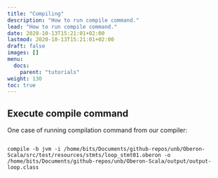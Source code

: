 ```yaml
---
title: "Compiling"
description: "How to run compile command."
lead: "How to run compile command."
date: 2020-10-13T15:21:01+02:00
lastmod: 2020-10-13T15:21:01+02:00
draft: false
images: []
menu:
  docs:
    parent: "tutorials"
weight: 130
toc: true
---
```


## Execute compile command

One case of running compilation command from our compiler:

```

compile -b jvm -i /home/bits/Documents/github-repos/unb/Oberon-Scala/src/test/resources/stmts/loop_stmt01.oberon -o /home/bits/Documents/github-repos/unb/Oberon-Scala/output/output-loop.class

```

